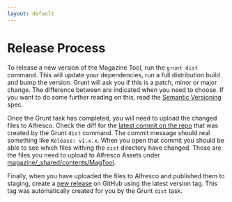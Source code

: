 ```yaml
---
layout: default
---
```


# Release Process

To release a new version of the Magazine Tool, run the `grunt dist` command. This will update your dependencies, run a full distribution build and bump the version. Grunt will ask you if this is a patch, minor or major change. The difference between are indicated when you need to choose. If you want to do some further reading on this, read the [Semantic Versioning][semver] spec.

Once the Grunt task has completed, you will need to upload the changed files to Alfresco. Check the diff for the [latest commit on the repo][repo.commits] that was created by the Grunt `dist` command. The commit message should real something like `Release: v1.x.x`. When you open that commit you should be able to see which files withing the `dist` directory have changed. Those are the files you need to upload to Alfresco Assets under [magazine/_shared/contents/MagTool][alfresco.magtool].

Finally, when you have uploaded the files to Alfresco and published them to staging, create a [new release][repo.releases] on GitHub using the latest version tag. This tag was automatically created for you by the Grunt `dist` task.

[semver]: http://semver.org/
[repo.commits]: https://github.com/NAPWebProductionEditTeam/MagTool2/commits/master
[repo.releases]: https://github.com/NAPWebProductionEditTeam/MagTool2/releases
[alfresco.magtool]: http://cat-alfresco.nap:18080/share/page/site/alfrescoAssets/documentlibrary#filter=path%7C%2Fnap%2FwebAssets%2Fmagazine%2F_shared%2Fcontents%2FMagTool%7C&page=1
